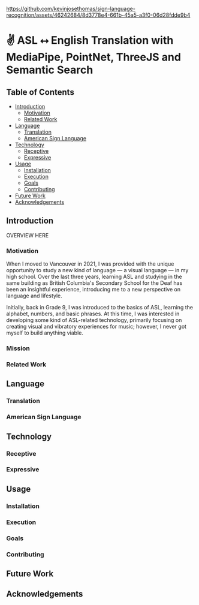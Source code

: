 https://github.com/kevinjosethomas/sign-language-recognition/assets/46242684/8d3778e4-661b-45a5-a3f0-06d28fdde9b4

# ✌️ ASL ⭤ English Translation with MediaPipe, PointNet, ThreeJS and Semantic Search

## Table of Contents

- [Introduction](#introduction)
  - [Motivation](#motivation)
  - [Related Work](#related-work)
- [Language](#language)
  - [Translation](#translation)
  - [American Sign Language](#american-sign-language)
- [Technology](#technology)
  - [Receptive](#receptive)
  - [Expressive](#expressive)
- [Usage](#usage)
  - [Installation](#installation)
  - [Execution](#execution)
  - [Goals](#goals)
  - [Contributing](#contributing)
- [Future Work](#future-work)
- [Acknowledgements](#acknowledgements)

## Introduction

OVERVIEW HERE

### Motivation

When I moved to Vancouver in 2021, I was provided with the unique opportunity to study a new kind of language — a visual language — in my high school. Over the last three years, learning ASL and studying in the same building as British Columbia's Secondary School for the Deaf has been an insightful experience, introducing me to a new perspective on language and lifestyle.

Initially, back in Grade 9, I was introduced to the basics of ASL, learning the alphabet, numbers, and basic phrases. At this time, I was interested in developing some kind of ASL-related technology, primarily focusing on creating visual and vibratory experiences for music; however, I never got myself to build anything viable.

### Mission

### Related Work

## Language

### Translation

### American Sign Language

## Technology

### Receptive

### Expressive

## Usage

### Installation

### Execution

### Goals

### Contributing

## Future Work

## Acknowledgements
